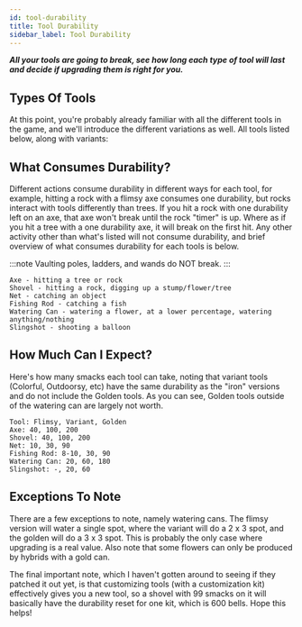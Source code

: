 ```yaml
---
id: tool-durability
title: Tool Durability
sidebar_label: Tool Durability
---
```


**_All your tools are going to break, see how long each type of tool will last and decide if upgrading them is right for you._**

## Types Of Tools

At this point, you're probably already familiar with all the different tools in the game, and we'll introduce the different variations as well. All tools listed below, along with variants:

## What Consumes Durability?

Different actions consume durability in different ways for each tool, for example, hitting a rock with a flimsy axe consumes one durability, but rocks interact with tools differently than trees. If you hit a rock with one durability left on an axe, that axe won't break until the rock "timer" is up. Where as if you hit a tree with a one durability axe, it will break on the first hit. Any other activity other than what's listed will not consume durability, and brief overview of what consumes durability for each tools is below.

:::note
Vaulting poles, ladders, and wands do NOT break.
:::

```
Axe - hitting a tree or rock
Shovel - hitting a rock, digging up a stump/flower/tree
Net - catching an object
Fishing Rod - catching a fish
Watering Can - watering a flower, at a lower percentage, watering anything/nothing
Slingshot - shooting a balloon
```

## How Much Can I Expect?

Here's how many smacks each tool can take, noting that variant tools (Colorful, Outdoorsy, etc) have the same durability as the "iron" versions and do not include the Golden tools. As you can see, Golden tools outside of the watering can are largely not worth.

```
Tool: Flimsy, Variant, Golden
Axe: 40, 100, 200
Shovel: 40, 100, 200
Net: 10, 30, 90
Fishing Rod: 8-10, 30, 90
Watering Can: 20, 60, 180
Slingshot: -, 20, 60
```

## Exceptions To Note

There are a few exceptions to note, namely watering cans. The flimsy version will water a single spot, where the variant will do a 2 x 3 spot, and the golden will do a 3 x 3 spot. This is probably the only case where upgrading is a real value. Also note that some flowers can only be produced by hybrids with a gold can.

The final important note, which I haven't gotten around to seeing if they patched it out yet, is that customizing tools (with a customization kit) effectively gives you a new tool, so a shovel with 99 smacks on it will basically have the durability reset for one kit, which is 600 bells. Hope this helps!
